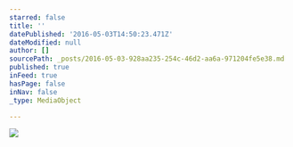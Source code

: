 ```yaml
---
starred: false
title: ''
datePublished: '2016-05-03T14:50:23.471Z'
dateModified: null
author: []
sourcePath: _posts/2016-05-03-928aa235-254c-46d2-aa6a-971204fe5e38.md
published: true
inFeed: true
hasPage: false
inNav: false
_type: MediaObject

---
```

![](https://the-grid-user-content.s3-us-west-2.amazonaws.com/bcefd472-a589-4e42-a57d-0e4637bd148b.jpg)